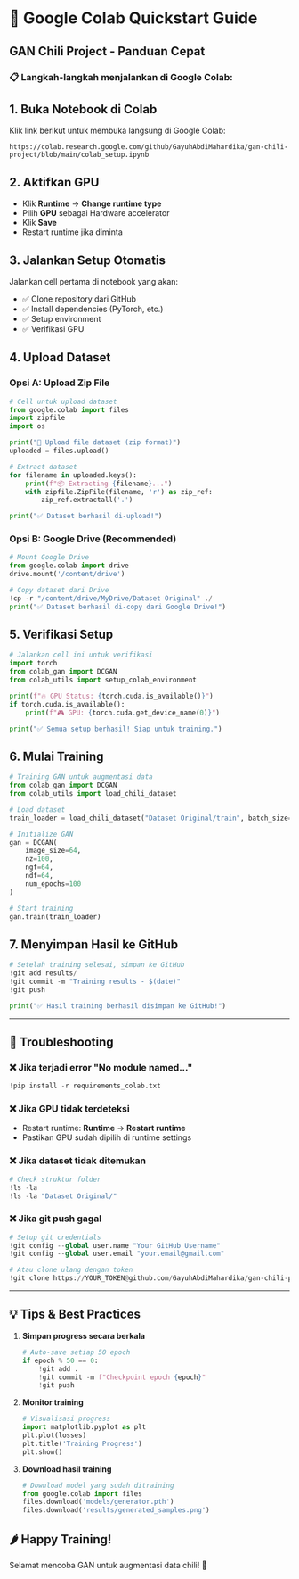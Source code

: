 # 🚀 Google Colab Quickstart Guide

## GAN Chili Project - Panduan Cepat

### 📋 Langkah-langkah menjalankan di Google Colab:

## 1. **Buka Notebook di Colab**

Klik link berikut untuk membuka langsung di Google Colab:

```
https://colab.research.google.com/github/GayuhAbdiMahardika/gan-chili-project/blob/main/colab_setup.ipynb
```

## 2. **Aktifkan GPU**

- Klik **Runtime** → **Change runtime type**
- Pilih **GPU** sebagai Hardware accelerator
- Klik **Save**
- Restart runtime jika diminta

## 3. **Jalankan Setup Otomatis**

Jalankan cell pertama di notebook yang akan:

- ✅ Clone repository dari GitHub
- ✅ Install dependencies (PyTorch, etc.)
- ✅ Setup environment
- ✅ Verifikasi GPU

## 4. **Upload Dataset**

### Opsi A: Upload Zip File

```python
# Cell untuk upload dataset
from google.colab import files
import zipfile
import os

print("📁 Upload file dataset (zip format)")
uploaded = files.upload()

# Extract dataset
for filename in uploaded.keys():
    print(f"📦 Extracting {filename}...")
    with zipfile.ZipFile(filename, 'r') as zip_ref:
        zip_ref.extractall('.')

print("✅ Dataset berhasil di-upload!")
```

### Opsi B: Google Drive (Recommended)

```python
# Mount Google Drive
from google.colab import drive
drive.mount('/content/drive')

# Copy dataset dari Drive
!cp -r "/content/drive/MyDrive/Dataset Original" ./
print("✅ Dataset berhasil di-copy dari Google Drive!")
```

## 5. **Verifikasi Setup**

```python
# Jalankan cell ini untuk verifikasi
import torch
from colab_gan import DCGAN
from colab_utils import setup_colab_environment

print(f"🔥 GPU Status: {torch.cuda.is_available()}")
if torch.cuda.is_available():
    print(f"🎮 GPU: {torch.cuda.get_device_name(0)}")

print("✅ Semua setup berhasil! Siap untuk training.")
```

## 6. **Mulai Training**

```python
# Training GAN untuk augmentasi data
from colab_gan import DCGAN
from colab_utils import load_chili_dataset

# Load dataset
train_loader = load_chili_dataset("Dataset Original/train", batch_size=32)

# Initialize GAN
gan = DCGAN(
    image_size=64,
    nz=100,
    ngf=64,
    ndf=64,
    num_epochs=100
)

# Start training
gan.train(train_loader)
```

## 7. **Menyimpan Hasil ke GitHub**

```python
# Setelah training selesai, simpan ke GitHub
!git add results/
!git commit -m "Training results - $(date)"
!git push

print("✅ Hasil training berhasil disimpan ke GitHub!")
```

---

## 🔧 Troubleshooting

### ❌ Jika terjadi error "No module named..."

```python
!pip install -r requirements_colab.txt
```

### ❌ Jika GPU tidak terdeteksi

- Restart runtime: **Runtime** → **Restart runtime**
- Pastikan GPU sudah dipilih di runtime settings

### ❌ Jika dataset tidak ditemukan

```python
# Check struktur folder
!ls -la
!ls -la "Dataset Original/"
```

### ❌ Jika git push gagal

```python
# Setup git credentials
!git config --global user.name "Your GitHub Username"
!git config --global user.email "your.email@gmail.com"

# Atau clone ulang dengan token
!git clone https://YOUR_TOKEN@github.com/GayuhAbdiMahardika/gan-chili-project.git
```

---

## 💡 Tips & Best Practices

1. **Simpan progress secara berkala**

   ```python
   # Auto-save setiap 50 epoch
   if epoch % 50 == 0:
       !git add .
       !git commit -m f"Checkpoint epoch {epoch}"
       !git push
   ```

2. **Monitor training**

   ```python
   # Visualisasi progress
   import matplotlib.pyplot as plt
   plt.plot(losses)
   plt.title('Training Progress')
   plt.show()
   ```

3. **Download hasil training**
   ```python
   # Download model yang sudah ditraining
   from google.colab import files
   files.download('models/generator.pth')
   files.download('results/generated_samples.png')
   ```

## 🌶️ Happy Training!

Selamat mencoba GAN untuk augmentasi data chili! 🚀
